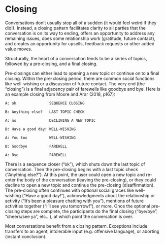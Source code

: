 # Closing

Conversations don’t usually stop all of a sudden (it would feel weird if they did!). Instead, a closing pattern facilitates clarity to all parties that the conversation is on its way to ending, offers an opportunity to address any remaining issues, does some relationship work (gratitude, future contact), and creates an opportunity for upsells, feedback requests or other added value moves.

Structurally, the heart of a conversation tends to be a series of topics, followed by a pre-closing, and a final closing.

Pre-closings can either lead to opening a new topic or continue on to a final closing. Within the pre-closing period, there are common social functions like well-wishing or a discussion of future contact. The very end (the “closing”) is a final adjacency pair of farewells like goodbye and bye. Here is an example closing from Moore and Arar (2018, p167):

`A: ok               SEQUENCE CLOSING`

`B: Anything else?   LAST TOPIC CHECK`

`A: no               DECLINING A NEW TOPIC`

`B: Have a good day! WELL-WISHING`

`A: You too          WELL-WISHING`

`B: Goodbye          FAREWELL`

`A: Bye              FAREWELL`

There is a sequence closer (“ok”), which shuts down the last topic of conversation. Then the pre-closing begins with a last topic check (“Anything else?”). At this point, the user could open a new topic and re-enter the body of the conversation (leaving the pre-closing), or they could decline to open a new topic and continue the pre-closing (disaffirmation). The pre-closing often continues with optional social graces like well-wishing (“Have a good day!”), acknowledgments about the relationship or activity (“It’s been a pleasure chatting with you”), mentions of future activities together (“I’ll see you tomorrow!”), or more. Once the optional pre-closing steps are complete, the participants do the final closing (“bye/bye”, “cheers/see ya”, etc…), at which point the conversation is over.

Most conversations benefit from a closing pattern. Exceptions include transfers to an agent, intolerable input (e.g. offensive language), or aborting (instant conclusion).

